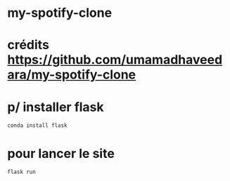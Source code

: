 ﻿# my-spotify-clone
# crédits https://github.com/umamadhaveedara/my-spotify-clone
# p/ installer flask 
`conda install flask`
# pour lancer le site
`flask run`
